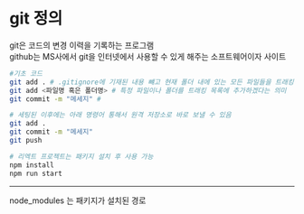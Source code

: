 # git 정의

git은 코드의 변경 이력을 기록하는 프로그램 <br />
github는 MS사에서 git을 인터넷에서 사용할 수 있게 해주는 소프트웨어이자 사이트

```bash
#기초 코드
git add . # .gitignore에 기재된 내용 뺴고 현재 폴더 내에 있는 모든 파일들을 트래킹하겠다는 의미
git add <파일명 혹은 폴더명> # 특정 파일이나 폴더를 트래킹 목록에 추가하겠다는 의미
git commit -m "메세지" #
```

```bash
# 세팅된 이후에는 아래 명령어 통해서 원격 저장소로 바로 보낼 수 있음
git add .
git commit -m "메세지"
git push
```

```bash
# 리엑트 프로젝트는 패키지 설치 후 사용 가능
npm install
npm run start
```

---

node_modules 는 패키지가 설치된 경로
